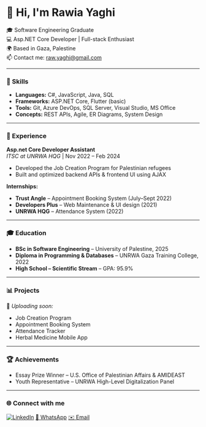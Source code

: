 # 👋 Hi, I'm Rawia Yaghi

🎓 Software Engineering Graduate  
💻 Asp.NET Core Developer | Full-stack Enthusiast  
🌍 Based in Gaza, Palestine  
📫 Contact me: raw.yaghi@gmail.com

---

### 🧠 Skills
- **Languages:** C#, JavaScript, Java, SQL
- **Frameworks:** ASP.NET Core, Flutter (basic)
- **Tools:** Git, Azure DevOps, SQL Server, Visual Studio, MS Office
- **Concepts:** REST APIs, Agile, ER Diagrams, System Design

---

### 💼 Experience
**Asp.net Core Developer Assistant**  
*ITSC at UNRWA HQG* | Nov 2022 – Feb 2024  
- Developed the Job Creation Program for Palestinian refugees  
- Built and optimized backend APIs & frontend UI using AJAX  

**Internships:**  
- **Trust Angle** – Appointment Booking System (July–Sept 2022)  
- **Developers Plus** – Web Maintenance & UI design (2021)  
- **UNRWA HQG** – Attendance System (2022)  

---
### 🎓 Education
- **BSc in Software Engineering** – University of Palestine, 2025  
- **Diploma in Programming & Databases** – UNRWA Gaza Training College, 2022  
- **High School – Scientific Stream** – GPA: 95.9%

---

### 📊 Projects
🚧 *Uploading soon:*  
- Job Creation Program  
- Appointment Booking System  
- Attendance Tracker  
- Herbal Medicine Mobile App  

---

### 🏆 Achievements
- Essay Prize Winner – U.S. Office of Palestinian Affairs & AMIDEAST  
- Youth Representative – UNRWA High-Level Digitalization Panel  

---

### 🌐 Connect with me
[![LinkedIn](https://img.shields.io/badge/LinkedIn-blue?logo=linkedin&style=flat)](https://www.linkedin.com/in/rawia-yaghi)
[📱 WhatsApp](https://wa.me/970592783926) 
[✉️ Email](mailto:raw.yaghi@gmail.com)

